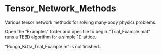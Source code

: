 # Tensor_Network_Methods
Various tensor network methods for solving many-body physics problems.

Open the "Examples" folder and open file to begin. "Trial_Example.mat" runs a TEBD algorithm for a simple 1D lattice.


“Runga_Kutta_Trial_Example.m” is not finished…